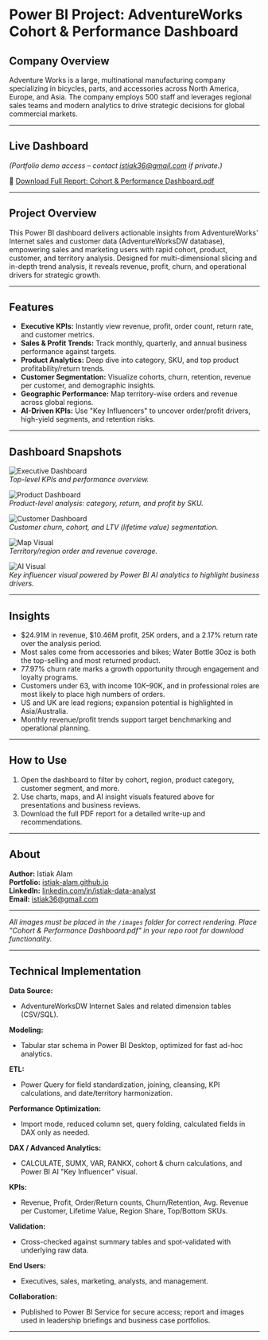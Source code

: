 # Power BI Project: AdventureWorks Cohort & Performance Dashboard

## Company Overview

Adventure Works is a large, multinational manufacturing company specializing in bicycles, parts, and accessories across North America, Europe, and Asia. The company employs 500 staff and leverages regional sales teams and modern analytics to drive strategic decisions for global commercial markets.

---

## Live Dashboard
 
*(Portfolio demo access – contact istiak36@gmail.com if private.)*

📄 [Download Full Report: Cohort & Performance Dashboard.pdf](./Cohort%20&%20Performance%20Dashboard.pdf)

---

## Project Overview

This Power BI dashboard delivers actionable insights from AdventureWorks' Internet sales and customer data (AdventureWorksDW database), empowering sales and marketing users with rapid cohort, product, customer, and territory analysis. Designed for multi-dimensional slicing and in-depth trend analysis, it reveals revenue, profit, churn, and operational drivers for strategic growth.

---

## Features

- **Executive KPIs:** Instantly view revenue, profit, order count, return rate, and customer metrics.
- **Sales & Profit Trends:** Track monthly, quarterly, and annual business performance against targets.
- **Product Analytics:** Deep dive into category, SKU, and top product profitability/return trends.
- **Customer Segmentation:** Visualize cohorts, churn, retention, revenue per customer, and demographic insights.
- **Geographic Performance:** Map territory-wise orders and revenue across global regions.
- **AI-Driven KPIs:** Use "Key Influencers" to uncover order/profit drivers, high-yield segments, and retention risks.

---

## Dashboard Snapshots

![Executive Dashboard](./images/Executive%20Dashboard.PNG)  
*Top-level KPIs and performance overview.*

![Product Dashboard](./images/Product%20Dashboard.PNG)  
*Product-level analysis: category, return, and profit by SKU.*

![Customer Dashboard](./images/Customer%20Dashboard.PNG)  
*Customer churn, cohort, and LTV (lifetime value) segmentation.*

![Map Visual](./images/Map%20Visual.PNG)  
*Territory/region order and revenue coverage.*

![AI Visual](./images/AI%20Visual.PNG)  
*Key influencer visual powered by Power BI AI analytics to highlight business drivers.*

---

## Insights

- $24.91M in revenue, $10.46M profit, 25K orders, and a 2.17% return rate over the analysis period.
- Most sales come from accessories and bikes; Water Bottle 30oz is both the top-selling and most returned product.
- 77.97% churn rate marks a growth opportunity through engagement and loyalty programs.
- Customers under 63, with income $10K–$90K, and in professional roles are most likely to place high numbers of orders.
- US and UK are lead regions; expansion potential is highlighted in Asia/Australia.
- Monthly revenue/profit trends support target benchmarking and operational planning.

---

## How to Use

1. Open the dashboard to filter by cohort, region, product category, customer segment, and more.
2. Use charts, maps, and AI insight visuals featured above for presentations and business reviews.
3. Download the full PDF report for a detailed write-up and recommendations.

---

## About

**Author:** Istiak Alam  
**Portfolio:** [istiak-alam.github.io](https://istiak-alam.github.io)  
**LinkedIn:** [linkedin.com/in/istiak-data-analyst](https://www.linkedin.com/in/istiak-data-analyst/)  
**Email:** istiak36@gmail.com

---

*All images must be placed in the `/images` folder for correct rendering. Place "Cohort & Performance Dashboard.pdf" in your repo root for download functionality.*

---

## Technical Implementation

**Data Source:**  
- AdventureWorksDW Internet Sales and related dimension tables (CSV/SQL).

**Modeling:**  
- Tabular star schema in Power BI Desktop, optimized for fast ad-hoc analytics.

**ETL:**  
- Power Query for field standardization, joining, cleansing, KPI calculations, and date/territory harmonization.

**Performance Optimization:**  
- Import mode, reduced column set, query folding, calculated fields in DAX only as needed.

**DAX / Advanced Analytics:**  
- CALCULATE, SUMX, VAR, RANKX, cohort & churn calculations, and Power BI AI "Key Influencer" visual.

**KPIs:**  
- Revenue, Profit, Order/Return counts, Churn/Retention, Avg. Revenue per Customer, Lifetime Value, Region Share, Top/Bottom SKUs.

**Validation:**  
- Cross-checked against summary tables and spot-validated with underlying raw data.

**End Users:**  
- Executives, sales, marketing, analysts, and management.

**Collaboration:**  
- Published to Power BI Service for secure access; report and images used in leadership briefings and business case portfolios.

---

